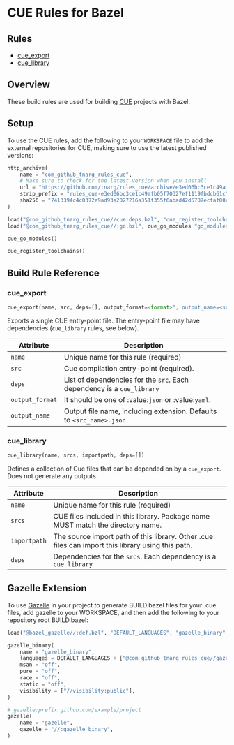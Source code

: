 # CUE Rules for Bazel

## Rules
* [cue_export](#cue_export)
* [cue_library](#cue_library)

## Overview
These build rules are used for building [CUE][cue] projects with Bazel.

[cue]: https://cuelang.org/

## Setup
To use the CUE rules, add the following to your
`WORKSPACE` file to add the external repositories for CUE, making sure to use the latest
published versions:

```py
http_archive(
    name = "com_github_tnarg_rules_cue",
    # Make sure to check for the latest version when you install
    url = "https://github.com/tnarg/rules_cue/archive/e3ed06bc3ce1c49afb05f70327ef1119fbdcb61c.zip",
    strip_prefix = "rules_cue-e3ed06bc3ce1c49afb05f70327ef1119fbdcb61c",
    sha256 = "7413394c4c0372e9ad93a2027216a351f355f6abad42d5707ecfaf00cd27a609",
)

load("@com_github_tnarg_rules_cue//cue:deps.bzl", "cue_register_toolchains")
load("@com_github_tnarg_rules_cue//:go.bzl", cue_go_modules "go_modules")

cue_go_modules()

cue_register_toolchains()
```


## Build Rule Reference

<a name="reference-cue_export"></a>
### cue_export

```py
cue_export(name, src, deps=[], output_format=<format>", output_name=<src_filename.cue>)
```

Exports a single CUE entry-point file. The entry-point file may have
dependencies (`cue_library` rules, see below).

| Attribute       | Description                                                                   |
|-----------------|-------------------------------------------------------------------------------|
| `name`          | Unique name for this rule (required)                                          |
| `src`           | Cue compilation entry-point (required).                                       |
| `deps`          | List of dependencies for the `src`. Each dependency is a `cue_library`        |
| `output_format` | It should be one of :value:`json` or :value:`yaml`.                           |
| `output_name`   | Output file name, including extension. Defaults to `<src_name>.json`          |

### cue_library

```py
cue_library(name, srcs, importpath, deps=[])
```

Defines a collection of Cue files that can be depended on by a `cue_export`. Does not generate
any outputs.

| Attribute    | Description                                                                                       |
|--------------|---------------------------------------------------------------------------------------------------|
| `name`       | Unique name for this rule (required)                                                              |
| `srcs`       | CUE files included in this library. Package name MUST match the directory name.                   |
| `importpath` | The source import path of this library. Other .cue files can import this library using this path. |
| `deps`       | Dependencies for the `srcs`. Each dependency is a `cue_library`                                   |

## Gazelle Extension

To use [Gazelle][gazelle] in your project to generate BUILD.bazel files for your .cue files, add gazelle to your WORKSPACE, and then add the following to your repository root BUILD.bazel:

[gazelle]: https://github.com/bazelbuild/bazel-gazelle

```py
load("@bazel_gazelle//:def.bzl", "DEFAULT_LANGUAGES", "gazelle_binary", "gazelle")

gazelle_binary(
    name = "gazelle_binary",
    languages = DEFAULT_LANGUAGES + ["@com_github_tnarg_rules_cue//gazelle/cue:go_default_library"],
    msan = "off",
    pure = "off",
    race = "off",
    static = "off",
    visibility = ["//visibility:public"],
)

# gazelle:prefix github.com/example/project
gazelle(
    name = "gazelle",
    gazelle = "//:gazelle_binary",
)
```
